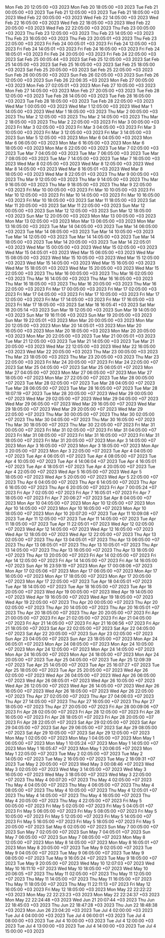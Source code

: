 Mon Feb 20 12:05:00 +03 2023
Mon Feb 20 18:05:00 +03 2023
Tue Feb 21 00:05:00 +03 2023
Tue Feb 21 12:05:00 +03 2023
Tue Feb 21 18:05:00 +03 2023
Wed Feb 22 00:05:00 +03 2023
Wed Feb 22 14:05:00 +03 2023
Wed Feb 22 16:05:00 +03 2023
Wed Feb 22 18:05:00 +03 2023
Wed Feb 22 20:05:00 +03 2023
Wed Feb 22 22:05:00 +03 2023
Thu Feb 23 00:05:00 +03 2023
Thu Feb 23 12:05:00 +03 2023
Thu Feb 23 14:05:00 +03 2023
Thu Feb 23 16:05:00 +03 2023
Thu Feb 23 20:05:01 +03 2023
Thu Feb 23 22:05:00 +03 2023
Fri Feb 24 00:05:01 +03 2023
Fri Feb 24 12:05:00 +03 2023
Fri Feb 24 14:05:01 +03 2023
Fri Feb 24 16:05:00 +03 2023
Fri Feb 24 18:05:01 +03 2023
Fri Feb 24 20:05:00 +03 2023
Fri Feb 24 22:05:00 +03 2023
Sat Feb 25 00:05:44 +03 2023
Sat Feb 25 12:05:00 +03 2023
Sat Feb 25 14:05:00 +03 2023
Sat Feb 25 16:05:00 +03 2023
Sat Feb 25 18:05:00 +03 2023
Sat Feb 25 20:05:00 +03 2023
Sat Feb 25 22:05:00 +03 2023
Sun Feb 26 00:05:00 +03 2023
Sun Feb 26 02:05:00 +03 2023
Sun Feb 26 12:05:00 +03 2023
Sun Feb 26 22:06:35 +03 2023
Mon Feb 27 00:05:00 +03 2023
Mon Feb 27 02:05:01 +03 2023
Mon Feb 27 10:05:00 +03 2023
Mon Feb 27 14:05:00 +03 2023
Mon Feb 27 20:05:00 +03 2023
Tue Feb 28 12:05:00 +03 2023
Tue Feb 28 14:05:00 +03 2023
Tue Feb 28 16:05:00 +03 2023
Tue Feb 28 18:05:00 +03 2023
Tue Feb 28 22:05:00 +03 2023
Wed Mar  1 00:05:00 +03 2023
Wed Mar  1 12:05:00 +03 2023
Wed Mar  1 14:05:00 +03 2023
Wed Mar  1 18:05:00 +03 2023
Thu Mar  2 00:05:00 +03 2023
Thu Mar  2 12:05:00 +03 2023
Thu Mar  2 14:05:00 +03 2023
Thu Mar  2 18:05:00 +03 2023
Thu Mar  2 22:05:00 +03 2023
Fri Mar  3 00:05:00 +03 2023
Fri Mar  3 02:05:00 +03 2023
Fri Mar  3 04:05:00 +03 2023
Fri Mar  3 10:05:00 +03 2023
Fri Mar  3 12:05:00 +03 2023
Fri Mar  3 14:05:00 +03 2023
Sun Mar  5 12:05:00 +03 2023
Mon Mar  6 04:05:00 +03 2023
Mon Mar  6 06:05:00 +03 2023
Mon Mar  6 16:05:00 +03 2023
Mon Mar  6 18:05:00 +03 2023
Mon Mar  6 22:05:00 +03 2023
Tue Mar  7 02:05:00 +03 2023
Tue Mar  7 04:05:00 +03 2023
Tue Mar  7 06:05:00 +03 2023
Tue Mar  7 08:05:00 +03 2023
Tue Mar  7 14:05:00 +03 2023
Tue Mar  7 16:05:00 +03 2023
Wed Mar  8 02:05:00 +03 2023
Wed Mar  8 12:05:00 +03 2023
Wed Mar  8 14:05:00 +03 2023
Wed Mar  8 16:05:01 +03 2023
Wed Mar  8 18:05:00 +03 2023
Wed Mar  8 22:05:01 +03 2023
Thu Mar  9 00:05:00 +03 2023
Thu Mar  9 12:05:00 +03 2023
Thu Mar  9 14:05:00 +03 2023
Thu Mar  9 16:05:00 +03 2023
Thu Mar  9 18:05:00 +03 2023
Thu Mar  9 22:05:00 +03 2023
Fri Mar 10 00:05:00 +03 2023
Fri Mar 10 10:05:00 +03 2023
Fri Mar 10 12:05:00 +03 2023
Fri Mar 10 14:05:00 +03 2023
Fri Mar 10 16:05:00 +03 2023
Fri Mar 10 18:05:00 +03 2023
Sat Mar 11 18:05:00 +03 2023
Sat Mar 11 20:05:00 +03 2023
Sat Mar 11 22:05:00 +03 2023
Sun Mar 12 00:05:00 +03 2023
Sun Mar 12 12:05:00 +03 2023
Sun Mar 12 18:05:00 +03 2023
Sun Mar 12 20:05:00 +03 2023
Mon Mar 13 00:05:00 +03 2023
Mon Mar 13 02:05:00 +03 2023
Mon Mar 13 06:05:00 +03 2023
Mon Mar 13 16:05:00 +03 2023
Tue Mar 14 04:05:00 +03 2023
Tue Mar 14 06:05:00 +03 2023
Tue Mar 14 08:05:00 +03 2023
Tue Mar 14 10:05:00 +03 2023
Tue Mar 14 12:05:00 +03 2023
Tue Mar 14 14:05:00 +03 2023
Tue Mar 14 18:05:00 +03 2023
Tue Mar 14 20:05:00 +03 2023
Tue Mar 14 22:05:01 +03 2023
Wed Mar 15 00:05:00 +03 2023
Wed Mar 15 02:05:00 +03 2023
Wed Mar 15 04:05:01 +03 2023
Wed Mar 15 06:05:00 +03 2023
Wed Mar 15 08:05:00 +03 2023
Wed Mar 15 10:05:00 +03 2023
Wed Mar 15 12:05:00 +03 2023
Wed Mar 15 14:05:00 +03 2023
Wed Mar 15 16:05:00 +03 2023
Wed Mar 15 18:05:01 +03 2023
Wed Mar 15 20:05:00 +03 2023
Wed Mar 15 22:05:00 +03 2023
Thu Mar 16 00:05:00 +03 2023
Thu Mar 16 02:05:00 +03 2023
Thu Mar 16 14:05:00 +03 2023
Thu Mar 16 16:05:00 +03 2023
Thu Mar 16 18:05:00 +03 2023
Thu Mar 16 20:05:00 +03 2023
Thu Mar 16 22:05:00 +03 2023
Fri Mar 17 00:05:00 +03 2023
Fri Mar 17 02:05:00 +03 2023
Fri Mar 17 04:05:00 +03 2023
Fri Mar 17 10:05:00 +03 2023
Fri Mar 17 12:05:00 +03 2023
Fri Mar 17 14:05:00 +03 2023
Fri Mar 17 16:05:00 +03 2023
Fri Mar 17 18:05:00 +03 2023
Sat Mar 18 16:05:41 +03 2023
Sat Mar 18 20:05:14 +03 2023
Sun Mar 19 12:05:00 +03 2023
Sun Mar 19 14:05:00 +03 2023
Sun Mar 19 16:11:06 +03 2023
Sun Mar 19 20:05:00 +03 2023
Sun Mar 19 22:05:01 +03 2023
Mon Mar 20 00:05:00 +03 2023
Mon Mar 20 12:05:00 +03 2023
Mon Mar 20 14:05:01 +03 2023
Mon Mar 20 16:05:00 +03 2023
Mon Mar 20 18:05:00 +03 2023
Mon Mar 20 20:05:00 +03 2023
Mon Mar 20 22:05:00 +03 2023
Tue Mar 21 00:05:01 +03 2023
Tue Mar 21 12:05:00 +03 2023
Tue Mar 21 14:05:00 +03 2023
Tue Mar 21 20:05:00 +03 2023
Wed Mar 22 12:05:00 +03 2023
Wed Mar 22 16:05:00 +03 2023
Wed Mar 22 20:05:00 +03 2023
Thu Mar 23 00:05:00 +03 2023
Thu Mar 23 18:05:00 +03 2023
Thu Mar 23 20:05:00 +03 2023
Thu Mar 23 22:05:00 +03 2023
Fri Mar 24 20:05:00 +07 2023
Fri Mar 24 22:05:00 +07 2023
Sat Mar 25 04:05:00 +07 2023
Sat Mar 25 06:05:01 +07 2023
Mon Mar 27 04:05:00 +07 2023
Mon Mar 27 06:05:00 +07 2023
Mon Mar 27 18:05:00 +07 2023
Mon Mar 27 22:05:00 +07 2023
Tue Mar 28 00:05:00 +07 2023
Tue Mar 28 02:05:00 +07 2023
Tue Mar 28 04:05:00 +07 2023
Tue Mar 28 06:05:00 +07 2023
Tue Mar 28 16:05:00 +07 2023
Tue Mar 28 18:07:19 +07 2023
Tue Mar 28 20:05:00 +07 2023
Wed Mar 29 00:05:00 +07 2023
Wed Mar 29 02:05:00 +07 2023
Wed Mar 29 04:05:00 +07 2023
Wed Mar 29 06:05:00 +07 2023
Wed Mar 29 16:05:00 +07 2023
Wed Mar 29 18:05:00 +07 2023
Wed Mar 29 20:05:00 +07 2023
Wed Mar 29 22:05:00 +07 2023
Thu Mar 30 00:05:00 +07 2023
Thu Mar 30 02:05:00 +07 2023
Thu Mar 30 04:05:00 +07 2023
Thu Mar 30 16:05:00 +07 2023
Thu Mar 30 18:05:00 +07 2023
Thu Mar 30 22:05:00 +07 2023
Fri Mar 31 00:05:00 +07 2023
Fri Mar 31 02:05:00 +07 2023
Fri Mar 31 04:05:00 +07 2023
Fri Mar 31 08:05:00 +07 2023
Fri Mar 31 16:05:00 +07 2023
Fri Mar 31 18:05:00 +07 2023
Fri Mar 31 20:05:00 +07 2023
Mon Apr  3 14:05:00 +07 2023
Mon Apr  3 16:05:00 +07 2023
Mon Apr  3 18:05:00 +07 2023
Mon Apr  3 20:05:00 +07 2023
Mon Apr  3 22:05:00 +07 2023
Tue Apr  4 04:05:00 +07 2023
Tue Apr  4 06:05:01 +07 2023
Tue Apr  4 08:05:00 +07 2023
Tue Apr  4 10:05:00 +07 2023
Tue Apr  4 14:06:04 +07 2023
Tue Apr  4 16:05:01 +07 2023
Tue Apr  4 18:05:01 +07 2023
Tue Apr  4 20:05:00 +07 2023
Tue Apr  4 22:05:00 +07 2023
Wed Apr  5 16:05:00 +07 2023
Wed Apr  5 18:05:00 +07 2023
Wed Apr  5 20:05:00 +07 2023
Wed Apr  5 22:05:00 +07 2023
Thu Apr  6 04:05:00 +07 2023
Thu Apr  6 14:05:00 +07 2023
Thu Apr  6 16:05:00 +07 2023
Thu Apr  6 20:05:00 +07 2023
Fri Apr  7 00:05:24 +07 2023
Fri Apr  7 02:05:00 +07 2023
Fri Apr  7 16:05:01 +07 2023
Fri Apr  7 18:05:00 +07 2023
Fri Apr  7 20:06:27 +07 2023
Sat Apr  8 04:05:00 +07 2023
Mon Apr 10 04:05:00 +07 2023
Mon Apr 10 12:05:00 +07 2023
Mon Apr 10 14:05:00 +07 2023
Mon Apr 10 16:05:00 +07 2023
Mon Apr 10 18:05:00 +07 2023
Mon Apr 10 20:07:20 +07 2023
Tue Apr 11 10:09:08 +07 2023
Tue Apr 11 12:05:00 +07 2023
Tue Apr 11 14:05:00 +07 2023
Tue Apr 11 18:05:00 +07 2023
Tue Apr 11 22:05:01 +07 2023
Wed Apr 12 02:05:00 +07 2023
Wed Apr 12 14:05:00 +07 2023
Wed Apr 12 16:05:00 +07 2023
Wed Apr 12 18:05:00 +07 2023
Wed Apr 12 22:05:00 +07 2023
Thu Apr 13 02:05:00 +07 2023
Thu Apr 13 04:05:01 +07 2023
Thu Apr 13 06:05:00 +07 2023
Thu Apr 13 08:05:01 +07 2023
Thu Apr 13 10:05:01 +07 2023
Thu Apr 13 14:05:00 +07 2023
Thu Apr 13 16:05:00 +07 2023
Thu Apr 13 18:05:00 +07 2023
Thu Apr 13 20:05:00 +07 2023
Fri Apr 14 02:05:00 +07 2023
Fri Apr 14 12:05:00 +07 2023
Fri Apr 14 14:05:00 +07 2023
Fri Apr 14 16:05:00 +07 2023
Sun Apr 16 23:59:19 +07 2023
Mon Apr 17 00:08:06 +07 2023
Mon Apr 17 02:05:06 +07 2023
Mon Apr 17 06:05:00 +07 2023
Mon Apr 17 16:05:00 +07 2023
Mon Apr 17 18:05:00 +07 2023
Mon Apr 17 20:05:00 +07 2023
Mon Apr 17 22:05:00 +07 2023
Tue Apr 18 04:05:01 +07 2023
Tue Apr 18 14:05:00 +07 2023
Tue Apr 18 16:05:00 +07 2023
Tue Apr 18 20:05:00 +07 2023
Wed Apr 19 00:05:00 +07 2023
Wed Apr 19 14:05:00 +07 2023
Wed Apr 19 16:05:00 +07 2023
Wed Apr 19 18:05:00 +07 2023
Wed Apr 19 22:05:00 +07 2023
Thu Apr 20 00:05:00 +07 2023
Thu Apr 20 02:05:00 +07 2023
Thu Apr 20 14:05:00 +07 2023
Thu Apr 20 16:05:01 +07 2023
Thu Apr 20 18:05:00 +07 2023
Thu Apr 20 20:05:00 +07 2023
Fri Apr 21 00:05:00 +07 2023
Fri Apr 21 02:05:00 +07 2023
Fri Apr 21 04:05:00 +07 2023
Fri Apr 21 14:05:00 +07 2023
Fri Apr 21 16:06:56 +07 2023
Fri Apr 21 18:05:00 +07 2023
Sat Apr 22 02:05:00 +07 2023
Sat Apr 22 04:05:00 +07 2023
Sat Apr 22 20:05:00 +07 2023
Sun Apr 23 02:05:00 +07 2023
Sun Apr 23 04:05:00 +07 2023
Sun Apr 23 18:05:00 +07 2023
Mon Apr 24 06:05:01 +07 2023
Mon Apr 24 08:05:00 +07 2023
Mon Apr 24 10:05:00 +07 2023
Mon Apr 24 12:05:00 +07 2023
Mon Apr 24 14:05:00 +07 2023
Mon Apr 24 16:05:00 +07 2023
Mon Apr 24 18:05:00 +07 2023
Mon Apr 24 20:05:00 +07 2023
Tue Apr 25 04:05:00 +07 2023
Tue Apr 25 12:09:39 +07 2023
Tue Apr 25 14:05:00 +07 2023
Tue Apr 25 16:07:27 +07 2023
Tue Apr 25 18:05:00 +07 2023
Tue Apr 25 20:05:00 +07 2023
Wed Apr 26 02:05:00 +07 2023
Wed Apr 26 04:05:00 +07 2023
Wed Apr 26 06:05:00 +07 2023
Wed Apr 26 08:05:01 +07 2023
Wed Apr 26 10:05:00 +07 2023
Wed Apr 26 12:05:00 +07 2023
Wed Apr 26 14:05:00 +07 2023
Wed Apr 26 16:05:00 +07 2023
Wed Apr 26 18:05:00 +07 2023
Wed Apr 26 22:05:00 +07 2023
Thu Apr 27 02:05:00 +07 2023
Thu Apr 27 04:06:03 +07 2023
Thu Apr 27 14:05:00 +07 2023
Thu Apr 27 16:05:00 +07 2023
Thu Apr 27 18:05:00 +07 2023
Thu Apr 27 20:05:00 +07 2023
Fri Apr 28 00:09:06 +07 2023
Fri Apr 28 02:05:00 +07 2023
Fri Apr 28 12:05:00 +07 2023
Fri Apr 28 16:05:00 +07 2023
Fri Apr 28 18:05:01 +07 2023
Fri Apr 28 20:05:00 +07 2023
Fri Apr 28 22:05:01 +07 2023
Sat Apr 29 02:05:00 +07 2023
Sat Apr 29 04:05:00 +07 2023
Sat Apr 29 06:05:00 +07 2023
Sat Apr 29 08:05:00 +07 2023
Sat Apr 29 10:05:00 +07 2023
Sat Apr 29 12:05:00 +07 2023
Mon May  1 02:05:00 +07 2023
Mon May  1 04:05:00 +07 2023
Mon May  1 06:05:00 +07 2023
Mon May  1 10:05:24 +07 2023
Mon May  1 14:05:00 +07 2023
Mon May  1 16:05:47 +07 2023
Mon May  1 20:06:05 +07 2023
Mon May  1 22:05:00 +07 2023
Tue May  2 02:05:00 +07 2023
Tue May  2 14:05:00 +07 2023
Tue May  2 16:05:00 +07 2023
Tue May  2 18:09:31 +07 2023
Tue May  2 20:05:00 +07 2023
Wed May  3 00:08:46 +07 2023
Wed May  3 02:05:00 +07 2023
Wed May  3 14:05:00 +07 2023
Wed May  3 16:05:00 +07 2023
Wed May  3 18:05:00 +07 2023
Wed May  3 22:05:00 +07 2023
Thu May  4 00:07:20 +07 2023
Thu May  4 02:05:00 +07 2023
Thu May  4 04:05:00 +07 2023
Thu May  4 06:05:00 +07 2023
Thu May  4 08:05:00 +07 2023
Thu May  4 10:05:00 +07 2023
Thu May  4 12:05:01 +07 2023
Thu May  4 14:05:00 +07 2023
Thu May  4 16:05:00 +07 2023
Thu May  4 20:05:00 +07 2023
Thu May  4 22:05:00 +07 2023
Fri May  5 00:05:00 +07 2023
Fri May  5 02:05:00 +07 2023
Fri May  5 04:05:01 +07 2023
Fri May  5 06:05:00 +07 2023
Fri May  5 08:05:00 +07 2023
Fri May  5 10:05:00 +07 2023
Fri May  5 12:05:00 +07 2023
Fri May  5 14:05:00 +07 2023
Fri May  5 16:05:00 +07 2023
Fri May  5 18:05:00 +07 2023
Fri May  5 20:05:00 +07 2023
Sat May  6 02:05:00 +07 2023
Sun May  7 00:05:00 +07 2023
Sun May  7 02:05:00 +07 2023
Sun May  7 04:05:01 +07 2023
Sun May  7 06:05:00 +07 2023
Sun May  7 08:05:00 +07 2023
Mon May  8 12:05:00 +07 2023
Mon May  8 14:05:00 +07 2023
Mon May  8 16:05:01 +07 2023
Mon May  8 20:05:00 +07 2023
Tue May  9 02:05:00 +07 2023
Tue May  9 04:05:00 +07 2023
Tue May  9 06:05:00 +07 2023
Tue May  9 08:05:00 +07 2023
Tue May  9 16:05:24 +07 2023
Tue May  9 18:05:00 +07 2023
Tue May  9 20:05:00 +07 2023
Wed May 10 12:07:03 +07 2023
Wed May 10 16:11:10 +07 2023
Wed May 10 18:05:00 +07 2023
Wed May 10 20:06:05 +07 2023
Thu May 11 02:05:00 +07 2023
Thu May 11 12:05:00 +07 2023
Thu May 11 14:05:00 +07 2023
Thu May 11 16:05:00 +07 2023
Thu May 11 18:05:00 +07 2023
Thu May 11 22:11:13 +07 2023
Fri May 12 16:05:00 +03 2023
Fri May 12 18:05:00 +03 2023
Mon May 22 22:22:22 +03 2023
Mon May 22 22:23:23 +03 2023
Mon May 22 22:24:37 +03 2023
Mon May 22 22:24:48 +03 2023
Wed Jun 21 20:07:44 +03 2023
Thu Jun 22 18:45:03 +03 2023
Thu Jun 22 18:47:28 +03 2023
Thu Jun 22 18:48:38 +03 2023
Mon Jun 26 23:04:20 +03 2023
Tue Jul  4 02:00:00 +03 2023
Tue Jul  4 04:00:00 +03 2023
Tue Jul  4 06:00:01 +03 2023
Tue Jul  4 08:00:00 +03 2023
Tue Jul  4 10:00:00 +03 2023
Tue Jul  4 12:00:00 +03 2023
Tue Jul  4 13:00:00 +03 2023
Tue Jul  4 14:00:00 +03 2023
Tue Jul  4 15:00:00 +03 2023
